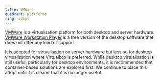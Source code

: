 ```yaml
---
title: VMWare
quadrant: platforms
ring: adopt
---
```


[VMWare](https://www.vmware.com/uk.html) is a virtualisation platform for both
desktop and server hardware.
[VMWare Workstation Player](https://www.vmware.com/uk/products/workstation-player.html)
is a free version of the desktop software that does not offer any kind of support.

It is adopted for virtualisation on server hardware but less so for desktop
virtualisation where Virtualbox is preferred. While desktop virtualisation is
still useful, particularly for desktop environments, it is recommended that
container-based solutions are explored first.
We continue to place this adopt until it is clearer that it is no longer useful.
